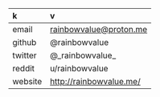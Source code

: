 | k | v |
|:---|:---|
| email | rainbowvalue@proton.me|
| github | @rainbowvalue|
| twitter | @\_rainbowvalue\_| ;; @_rainbowvalue_
| reddit | u/rainbowvalue|
| website | http://rainbowvalue.me/|

<!---
rainbowvalue/rainbowvalue is a ✨ special ✨ repository because its `README.md` (this file) appears on your GitHub profile.
You can click the Preview link to take a look at your changes.
--->
